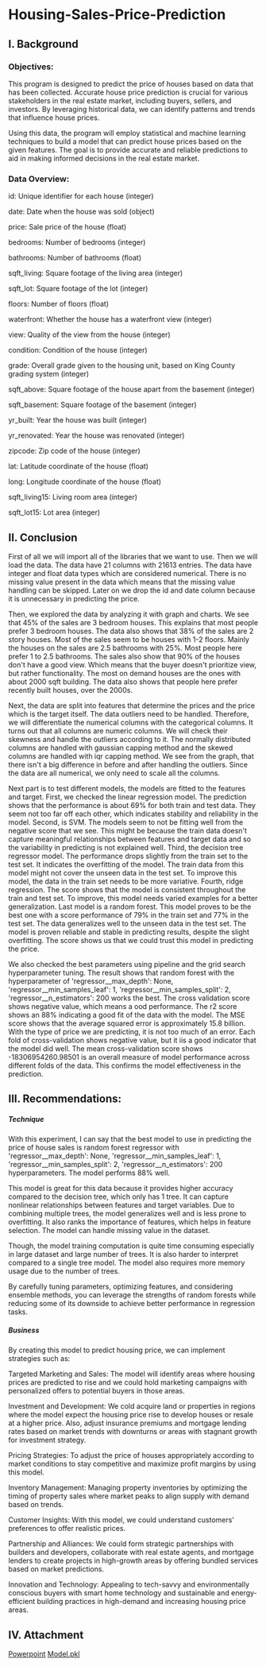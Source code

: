 # Housing-Sales-Price-Prediction

## I. Background
### Objectives:
This program is designed to predict the price of houses based on data that has been collected. Accurate house price prediction is crucial for various stakeholders in the real estate market, including buyers, sellers, and investors. By leveraging historical data, we can identify patterns and trends that influence house prices.

Using this data, the program will employ statistical and machine learning techniques to build a model that can predict house prices based on the given features. The goal is to provide accurate and reliable predictions to aid in making informed decisions in the real estate market.

### Data Overview:
id: Unique identifier for each house (integer)

date: Date when the house was sold (object)

price: Sale price of the house (float)

bedrooms: Number of bedrooms (integer)

bathrooms: Number of bathrooms (float)

sqft_living: Square footage of the living area (integer)

sqft_lot: Square footage of the lot (integer)

floors: Number of floors (float)

waterfront: Whether the house has a waterfront view (integer)

view: Quality of the view from the house (integer)

condition: Condition of the house (integer)

grade: Overall grade given to the housing unit, based on King County grading system (integer)

sqft_above: Square footage of the house apart from the basement (integer)

sqft_basement: Square footage of the basement (integer)

yr_built: Year the house was built (integer)

yr_renovated: Year the house was renovated (integer)

zipcode: Zip code of the house (integer)

lat: Latitude coordinate of the house (float)

long: Longitude coordinate of the house (float)

sqft_living15: Living room area (integer)

sqft_lot15: Lot area (integer)

## II. Conclusion
First of all we will import all of the libraries that we want to use. Then we will load the data. The data have 21 columns with 21613 entries. The data have integer and float data types which are considered numerical. There is no missing value present in the data which means that the missing value handling can be skipped. Later on we drop the id and date column because it is unnecessary in predicting the price.

Then, we explored the data by analyzing it with graph and charts. We see that 45% of the sales are 3 bedroom houses. This explains that most people prefer 3 bedroom houses. The data also shows that 38% of the sales are 2 story houses. Most of the sales seem to be houses with 1-2 floors. Mainly the houses on the sales are 2.5 bathrooms with 25%. Most people here prefer 1 to 2.5 bathrooms. The sales also show that 90% of the houses don't have a good view. Which means that the buyer doesn't prioritize view, but rather functionality. The most on demand houses are the ones with about 2000 sqft building. The data also shows that people here prefer recently built houses, over the 2000s.

Next, the data are split into features that determine the prices and the price which is the target itself. The data outliers need to be handled. Therefore, we will differentiate the numerical columns with the categorical columns. It turns out that all columns are numeric columns. We will check their skewness and handle the outliers according to it. The normally distributed columns are handled with gaussian capping method and the skewed columns are handled with iqr capping method. We see from the graph, that there isn't a big difference in before and after handling the outliers. Since the data are all numerical, we only need to scale all the columns.

Next part is to test different models, the models are fitted to the features and target. First, we checked the linear regression model. The prediction shows that the performance is about 69% for both train and test data. They seem not too far off each other, which indicates stability and reliability in the model. Second, is SVM. The models seem to not be fitting well from the negative score that we see. This might be because the train data doesn't capture meaningful relationships between features and target data and so the variability in predicting is not explained well. Third, the decision tree regressor model. The performance drops slightly from the train set to the test set. It indicates the overfitting of the model. The train data from this model might not cover the unseen data in the test set. To improve this model, the data in the train set needs to be more variative. Fourth, ridge regression. The score shows that the model is consistent throughout the train and test set. To improve, this model needs varied examples for a better generalization. Last model is a random forest. This model proves to be the best one with a score performance of 79% in the train set and 77% in the test set. The data generalizes well to the unseen data in the test set. The model is proven reliable and stable in predicting results, despite the slight overfitting. The score shows us that we could trust this model in predicting the price.

We also checked the best parameters using pipeline and the grid search hyperparameter tuning. The result shows that random forest with the hyperparameter of 'regressor__max_depth': None, 'regressor__min_samples_leaf': 1, 'regressor__min_samples_split': 2, 'regressor__n_estimators': 200 works the best. The cross validation score shows negative value, which means a ood performance. The r2 score shows an 88% indicating a good fit of the data with the model. The MSE score shows that the average squared error is approximately 15.8 billion. With the type of price we are predicting, it is not too much of an error. Each fold of cross-validation shows negative value, but it iis a good indicator that the model did well. The mean cross-validation score shows -18306954260.98501 is an overall measure of model performance across different folds of the data. This confirms the model effectiveness in the prediction.


## III. Recommendations:
##### Technique
With this experiment, I can say that the best model to use in predicting the price of house sales is random forest regressor with 'regressor__max_depth': None, 'regressor__min_samples_leaf': 1, 'regressor__min_samples_split': 2, 'regressor__n_estimators': 200 hyperparameters. The model performs 88% well.

This model is great for this data because it provides higher accuracy compared to the decision tree, which only has 1 tree. It can capture nonlinear relationships between features and target variables. Due to combining multiple trees, the model generalizes well and is less prone to overfitting. It also ranks the importance of features, which helps in feature selection. The model can handle missing value in the dataset.

Though, the model training computation is quite time consuming especially in large dataset and large number of trees. It is also harder to interpret compared to a single tree model. The model also requires more memory usage due to the number of trees.

By carefully tuning parameters, optimizing features, and considering ensemble methods, you can leverage the strengths of random forests while reducing some of its downside to achieve better performance in regression tasks.

##### Business
By creating this model to predict housing price, we can implement strategies such as:

Targeted Marketing and Sales: The model will identify areas where housing prices are predicted to rise and we could hold marketing campaigns with personalized offers to potential buyers in those areas.

Investment and Development: We cold acquire land or properties in regions where the model expect the housing price rise to develop houses or resale at a higher price. Also, adjust insurance premiums and mortgage lending rates based on market trends with downturns or areas with stagnant growth for investment strategy.

Pricing Strategies: To adjust the price of houses appropriately according to market conditions to stay competitive and maximize profit margins by using this model.

Inventory Management: Managing property inventories by optimizing the timing of property sales where market peaks to align supply with demand based on trends.

Customer Insights: With this model, we could understand customers' preferences to offer realistic prices.

Partnership and Alliances: We could form strategic partnerships with builders and developers, collaborate with real estate agents, and mortgage lenders to create projects in high-growth areas by offering bundled services based on market predictions.

Innovation and Technology: Appealing to tech-savvy and environmentally conscious buyers with smart home technology and sustainable and energy-efficient building practices in high-demand and increasing housing price areas.

## IV. Attachment
[Powerpoint](https://docs.google.com/presentation/d/18wHodnB8ODaqO8ixMLs7lDFKTi392xJvicXd2BtRCOI/edit?usp=sharing)
[Model.pkl](https://drive.google.com/file/d/1mKrC1KieeDg0zJBV2_c3oa_rg6bCIJYa/view?usp=sharing)
